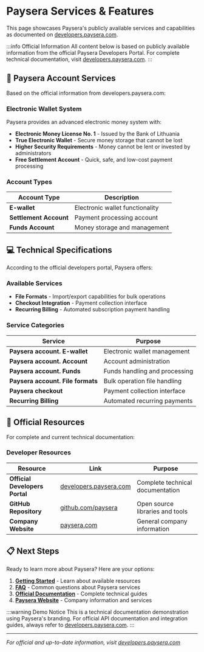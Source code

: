 # Paysera Services & Features

This page showcases Paysera's publicly available services and capabilities as documented on [developers.paysera.com](https://developers.paysera.com).

:::info Official Information
All content below is based on publicly available information from the official Paysera Developers Portal. For complete technical documentation, visit [developers.paysera.com](https://developers.paysera.com).
:::

## 🏦 Paysera Account Services

Based on the official information from developers.paysera.com:

### Electronic Wallet System

Paysera provides an advanced electronic money system with:

- **Electronic Money License No. 1** - Issued by the Bank of Lithuania
- **True Electronic Wallet** - Secure money storage that cannot be lost
- **Higher Security Requirements** - Money cannot be lent or invested by administrators
- **Free Settlement Account** - Quick, safe, and low-cost payment processing

### Account Types

| Account Type | Description |
|--------------|-------------|
| **E-wallet** | Electronic wallet functionality |
| **Settlement Account** | Payment processing account |
| **Funds Account** | Money storage and management |

## 💻 Technical Specifications

According to the official developers portal, Paysera offers:

### Available Services

- **File Formats** - Import/export capabilities for bulk operations
- **Checkout Integration** - Payment collection interface
- **Recurring Billing** - Automated subscription payment handling

### Service Categories

| Service | Purpose |
|---------|---------|
| **Paysera account. E-wallet** | Electronic wallet management |
| **Paysera account. Account** | Account administration |
| **Paysera account. Funds** | Funds handling and processing |
| **Paysera account. File formats** | Bulk operation file handling |
| **Paysera checkout** | Payment collection interface |
| **Recurring Billing** | Automated recurring payments |

## 🔗 Official Resources

For complete and current technical documentation:

### Developer Resources

| Resource | Link | Purpose |
|----------|------|---------|
| **Official Developers Portal** | [developers.paysera.com](https://developers.paysera.com) | Complete technical documentation |
| **GitHub Repository** | [github.com/paysera](https://github.com/paysera) | Open source libraries and tools |
| **Company Website** | [paysera.com](https://paysera.com) | General company information |

## 📋 Next Steps

Ready to learn more about Paysera? Here are your options:

1. **[Getting Started](./getting-started)** - Learn about available resources
2. **[FAQ](./faq)** - Common questions about Paysera services
3. **[Official Documentation](https://developers.paysera.com)** - Complete technical guides
4. **[Paysera Website](https://paysera.com)** - Company information and services

:::warning Demo Notice
This is a technical documentation demonstration using Paysera's branding. For official API documentation and integration guides, always refer to [developers.paysera.com](https://developers.paysera.com).
:::

---

*For official and up-to-date information, visit [developers.paysera.com](https://developers.paysera.com)*